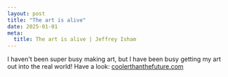 ```yaml
---
layout: post
title: "The art is alive"
date: 2025-01-01
meta:
  title: The art is alive | Jeffrey Isham
---
```


<p>I haven't been super busy making art, but I have been busy getting my art out into the real world! Have a look: <a href="https://www.coolerthanthefuture.com">coolerthanthefuture.com</a></p>
